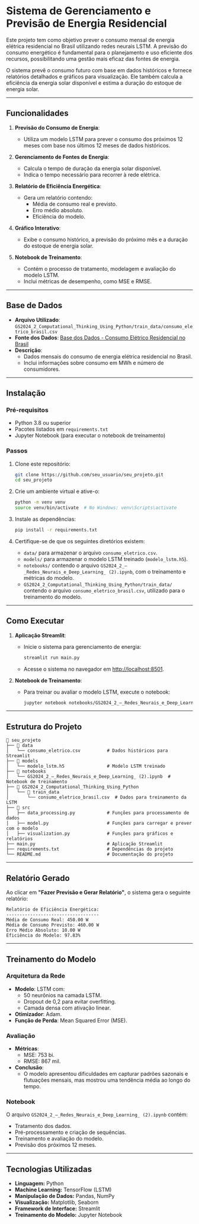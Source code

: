 # **Sistema de Gerenciamento e Previsão de Energia Residencial**

Este projeto tem como objetivo prever o consumo mensal de energia elétrica residencial no Brasil utilizando redes neurais LSTM. A previsão do consumo energético é fundamental para o planejamento e uso eficiente dos recursos, possibilitando uma gestão mais eficaz das fontes de energia.

O sistema prevê o consumo futuro com base em dados históricos e fornece relatórios detalhados e gráficos para visualização. Ele também calcula a eficiência da energia solar disponível e estima a duração do estoque de energia solar.

---

## **Funcionalidades**

1. **Previsão do Consumo de Energia**:
   - Utiliza um modelo LSTM para prever o consumo dos próximos 12 meses com base nos últimos 12 meses de dados históricos.

2. **Gerenciamento de Fontes de Energia**:
   - Calcula o tempo de duração da energia solar disponível.
   - Indica o tempo necessário para recorrer à rede elétrica.

3. **Relatório de Eficiência Energética**:
   - Gera um relatório contendo:
     - Média de consumo real e previsto.
     - Erro médio absoluto.
     - Eficiência do modelo.

4. **Gráfico Interativo**:
   - Exibe o consumo histórico, a previsão do próximo mês e a duração do estoque de energia solar.

5. **Notebook de Treinamento**:
   - Contém o processo de tratamento, modelagem e avaliação do modelo LSTM.
   - Inclui métricas de desempenho, como MSE e RMSE.

---

## **Base de Dados**

- **Arquivo Utilizado**: `GS2024_2_Computational_Thinking_Using_Python/train_data/consumo_eletrico_brasil.csv`
- **Fonte dos Dados**: [Base dos Dados - Consumo Elétrico Residencial no Brasil](https://basedosdados.org/dataset/3e31e540-81ba-4665-9e72-3f81c176adad?table=b955feef-1649-428b-ba46-bc891d2facc2)
- **Descrição**:
  - Dados mensais do consumo de energia elétrica residencial no Brasil.
  - Inclui informações sobre consumo em MWh e número de consumidores.

---

## **Instalação**

### **Pré-requisitos**
- Python 3.8 ou superior
- Pacotes listados em `requirements.txt`
- Jupyter Notebook (para executar o notebook de treinamento)

### **Passos**

1. Clone este repositório:
   ```bash
   git clone https://github.com/seu_usuario/seu_projeto.git
   cd seu_projeto
   ```

2. Crie um ambiente virtual e ative-o:
   ```bash
   python -m venv venv
   source venv/bin/activate  # No Windows: venv\Scripts\activate
   ```

3. Instale as dependências:
   ```bash
   pip install -r requirements.txt
   ```

4. Certifique-se de que os seguintes diretórios existem:
   - `data/` para armazenar o arquivo `consumo_eletrico.csv`.
   - `models/` para armazenar o modelo LSTM treinado (`modelo_lstm.h5`).
   - `notebooks/` contendo o arquivo `GS2024_2_–_Redes_Neurais_e_Deep_Learning_ (2).ipynb`, com o treinamento e métricas do modelo.
   - `GS2024_2_Computational_Thinking_Using_Python/train_data/` contendo o arquivo `consumo_eletrico_brasil.csv`, utilizado para o treinamento do modelo.

---

## **Como Executar**

1. **Aplicação Streamlit**:
   - Inicie o sistema para gerenciamento de energia:
     ```bash
     streamlit run main.py
     ```
   - Acesse o sistema no navegador em [http://localhost:8501](http://localhost:8501).

2. **Notebook de Treinamento**:
   - Para treinar ou avaliar o modelo LSTM, execute o notebook:
     ```bash
     jupyter notebook notebooks/GS2024_2_–_Redes_Neurais_e_Deep_Learning_ (2).ipynb
     ```

---

## **Estrutura do Projeto**

```plaintext
📁 seu_projeto
├── 📁 data
│   └── consumo_eletrico.csv          # Dados históricos para Streamlit
├── 📁 models
│   └── modelo_lstm.h5                # Modelo LSTM treinado
├── 📁 notebooks
│   └── GS2024_2_–_Redes_Neurais_e_Deep_Learning_ (2).ipynb  # Notebook de treinamento
├── 📁 GS2024_2_Computational_Thinking_Using_Python
│   └── 📁 train_data
│       └── consumo_eletrico_brasil.csv  # Dados para treinamento da LSTM
├── 📁 src
│   ├── data_processing.py            # Funções para processamento de dados
│   ├── model.py                      # Funções para carregar e prever com o modelo
│   ├── visualization.py              # Funções para gráficos e relatórios
├── main.py                           # Aplicação Streamlit
├── requirements.txt                  # Dependências do projeto
└── README.md                         # Documentação do projeto
```

---

## **Relatório Gerado**

Ao clicar em **"Fazer Previsão e Gerar Relatório"**, o sistema gera o seguinte relatório:

```plaintext
Relatório de Eficiência Energética:
-----------------------------------
Média de Consumo Real: 450.00 W
Média de Consumo Previsto: 460.00 W
Erro Médio Absoluto: 10.00 W
Eficiência do Modelo: 97.83%
```

---

## **Treinamento do Modelo**

### **Arquitetura da Rede**
- **Modelo**: LSTM com:
  - 50 neurônios na camada LSTM.
  - Dropout de 0,2 para evitar overfitting.
  - Camada densa com ativação linear.
- **Otimizador**: Adam.
- **Função de Perda**: Mean Squared Error (MSE).

### **Avaliação**
- **Métricas**:
  - MSE: 753 bi.
  - RMSE: 867 mil.
- **Conclusão**:
  - O modelo apresentou dificuldades em capturar padrões sazonais e flutuações mensais, mas mostrou uma tendência média ao longo do tempo.

### **Notebook**
O arquivo `GS2024_2_–_Redes_Neurais_e_Deep_Learning_ (2).ipynb` contém:
- Tratamento dos dados.
- Pré-processamento e criação de sequências.
- Treinamento e avaliação do modelo.
- Previsão dos próximos 12 meses.

---

## **Tecnologias Utilizadas**

- **Linguagem:** Python
- **Machine Learning:** TensorFlow (LSTM)
- **Manipulação de Dados:** Pandas, NumPy
- **Visualização:** Matplotlib, Seaborn
- **Framework de Interface:** Streamlit
- **Treinamento do Modelo:** Jupyter Notebook

